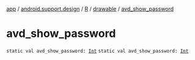 [app](../../../index.md) / [android.support.design](../../index.md) / [R](../index.md) / [drawable](index.md) / [avd_show_password](./avd_show_password.md)

# avd_show_password

`static val avd_show_password: `[`Int`](https://kotlinlang.org/api/latest/jvm/stdlib/kotlin/-int/index.html)
`static val avd_show_password: `[`Int`](https://kotlinlang.org/api/latest/jvm/stdlib/kotlin/-int/index.html)